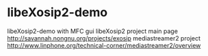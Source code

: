 # libeXosip2-demo
libeXosip2-demo with MFC gui
libeXosip2 project main page http://savannah.nongnu.org/projects/exosip
mediastreamer2 project http://www.linphone.org/technical-corner/mediastreamer2/overview
